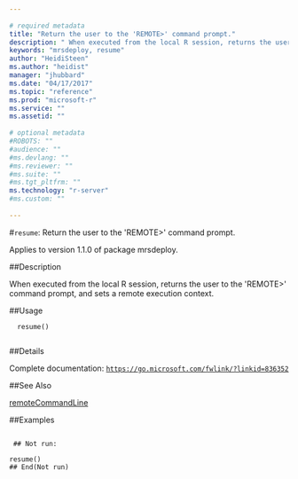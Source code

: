 ```yaml
--- 
 
# required metadata 
title: "Return the user to the 'REMOTE>' command prompt." 
description: " When executed from the local R session, returns the user to the 'REMOTE>' command prompt, and sets a remote execution context. " 
keywords: "mrsdeploy, resume" 
author: "HeidiSteen"
ms.author: "heidist" 
manager: "jhubbard" 
ms.date: "04/17/2017" 
ms.topic: "reference" 
ms.prod: "microsoft-r" 
ms.service: "" 
ms.assetid: "" 
 
# optional metadata 
#ROBOTS: "" 
#audience: "" 
#ms.devlang: "" 
#ms.reviewer: "" 
#ms.suite: "" 
#ms.tgt_pltfrm: "" 
ms.technology: "r-server" 
#ms.custom: "" 
 
--- 
```

 
 
 
 
 #`resume`: Return the user to the 'REMOTE>' command prompt.

 Applies to version 1.1.0 of package mrsdeploy.
 
 ##Description
 
When executed from the local R session, returns the user to the 'REMOTE>' command
prompt, and sets a remote execution context.
 
 
 ##Usage

```   
  resume()
 
```
 
 ##Details
 
Complete documentation: [`https://go.microsoft.com/fwlink/?linkid=836352`](https://go.microsoft.com/fwlink/?linkid=836352)

 
 
 ##See Also
 
[remoteCommandLine](remotecommandline.md)
   
 ##Examples

 ```
   
  ## Not run:
 
resume()
 ## End(Not run) 
  
 
```
 
 
